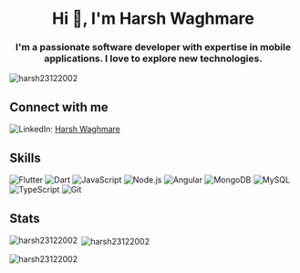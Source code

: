 

<h1 align="center">Hi 👋, I'm Harsh Waghmare</h1>
<h3 align="center">I'm a passionate software developer with expertise in mobile applications. I love to explore new technologies.</h3>

<p align="left"> <img src="https://komarev.com/ghpvc/?username=harsh23122002&label=Profile%20views&color=0e75b6&style=flat" alt="harsh23122002" /> </p>

## Connect with me
![LinkedIn](https://img.shields.io/badge/-LinkedIn-0077B5?logo=linkedin&logoColor=white): <a href="https://linkedin.com/in/harsh-waghmare-1914bb154" target="blank">Harsh Waghmare</a>


## Skills

![Flutter](https://img.shields.io/badge/-Flutter-02569B?logo=flutter&logoColor=white) ![Dart](https://img.shields.io/badge/-Dart-0175C2?logo=dart&logoColor=white) ![JavaScript](https://img.shields.io/badge/-JavaScript-F7DF1E?logo=javascript&logoColor=black) ![Node.js](https://img.shields.io/badge/-Node.js-339933?logo=node.js&logoColor=white) ![Angular](https://img.shields.io/badge/-Angular-DD0031?logo=angular&logoColor=white) ![MongoDB](https://img.shields.io/badge/-MongoDB-47A248?logo=mongodb&logoColor=white) ![MySQL](https://img.shields.io/badge/-MySQL-4479A1?logo=mysql&logoColor=white) ![TypeScript](https://img.shields.io/badge/-TypeScript-3178C6?logo=typescript&logoColor=white) ![Git](https://img.shields.io/badge/-Git-F05032?logo=git&logoColor=white)

## Stats
<p><img align="left" src="https://github-readme-stats.vercel.app/api/top-langs?username=harsh23122002&show_icons=true&locale=en&layout=compact" alt="harsh23122002" /></p>

<p>&nbsp;<img align="center" src="https://github-readme-stats.vercel.app/api?username=harsh23122002&show_icons=true&locale=en" alt="harsh23122002" /></p>

<p><img align="center" src="https://github-readme-streak-stats.herokuapp.com/?user=harsh23122002&" alt="harsh23122002" /></p>

